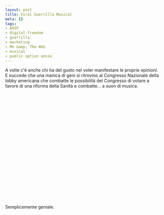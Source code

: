 ```yaml
--- 
layout: post
title: Viral Guerrilla Musical
meta: {}
tags: 
- AHIP
- digital-freedom
- guerrilla
- marketing
- Me &amp; The Web
- musical
- public option annie
---
```

A volte c'è anche chi ha del gusto nel voler manifestare le proprie opinioni.  
E succede che una manica di geni si ritrovino al Congresso Nazionale della lobby americana che combatte le possibilità del Congresso di votare a favore di una riforma della Sanità e combatte... a suon di musica.

<object width="425" height="344"><param name="movie" value="http://www.youtube.com/v/q2QX9sMV5xI&hl=en&fs=1&"></param><param name="allowFullScreen" value="true"></param><param name="allowscriptaccess" value="always"></param><embed src="http://www.youtube.com/v/q2QX9sMV5xI&hl=en&fs=1&" type="application/x-shockwave-flash" allowscriptaccess="always" allowfullscreen="true" width="425" height="344"></embed></object>  
  
Semplicemente geniale.  
  
 
